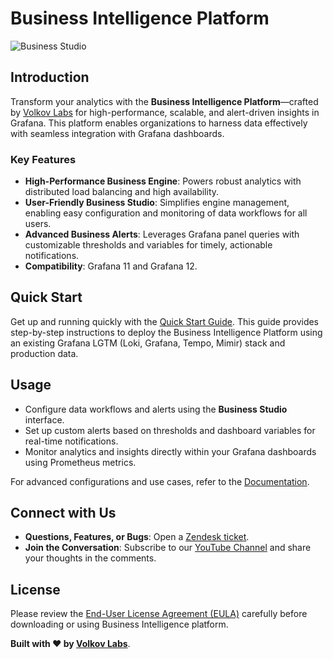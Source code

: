 # Business Intelligence Platform

![Business Studio](https://volkovlabs.io/img/big/business-studio/engine.png)

## Introduction

Transform your analytics with the **Business Intelligence Platform**—crafted by [Volkov Labs](https://volkovlabs.io) for high-performance, scalable, and alert-driven insights in Grafana. This platform enables organizations to harness data effectively with seamless integration with Grafana dashboards.

### Key Features

- **High-Performance Business Engine**: Powers robust analytics with distributed load balancing and high availability.
- **User-Friendly Business Studio**: Simplifies engine management, enabling easy configuration and monitoring of data workflows for all users.
- **Advanced Business Alerts**: Leverages Grafana panel queries with customizable thresholds and variables for timely, actionable notifications.
- **Compatibility**: Grafana 11 and Grafana 12.

## Quick Start

Get up and running quickly with the [Quick Start Guide](https://volkovlabs.io/big/quick-start/).
This guide provides step-by-step instructions to deploy the Business Intelligence Platform using an existing Grafana LGTM (Loki, Grafana, Tempo, Mimir) stack and production data.

## Usage

- Configure data workflows and alerts using the **Business Studio** interface.
- Set up custom alerts based on thresholds and dashboard variables for real-time notifications.
- Monitor analytics and insights directly within your Grafana dashboards using Prometheus metrics.

For advanced configurations and use cases, refer to the [Documentation](https://volkovlabs.io/big/documentation/).

## Connect with Us

- **Questions, Features, or Bugs**: Open a [Zendesk ticket](https://support.volkovlabs.io).
- **Join the Conversation**: Subscribe to our [YouTube Channel](https://youtube.com/@volkovlabs) and share your thoughts in the comments.

## License

Please review the [End-User License Agreement (EULA)](https://github.com/VolkovLabs/business-intelligence/blob/main/LICENSE) carefully before downloading or using Business Intelligence platform.

**Built with ❤️ by [Volkov Labs](https://volkovlabs.io)**.
